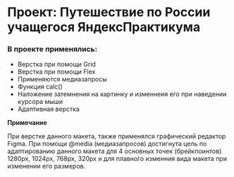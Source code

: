 # Проект: Путешествие по России учащегося ЯндексПрактикума

### В проекте применялись:
* Верстка при помощи Grid
* Верстка при помощи Flex
* Применяются медиазапросы
* Функция calc()
* Наложение затемнения на картинку и изменнеия его при наведении курсора мыши
* Адаптивная верстка

**Примечание**

При верстке данного макета, также применялся графический редактор Figma. При помощи @media (медиазапросов) достигнута цель по адаптированию данного макета для 4 основных точек (брейкпоинтов) 1280px, 1024px, 768px, 320px и для плавного изменния вида макета при изменении его размеров.